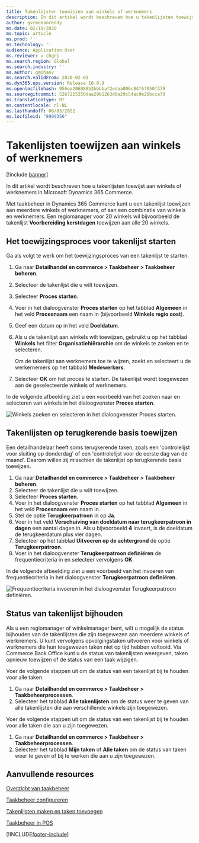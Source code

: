 ```yaml
---
title: Takenlijsten toewijzen aan winkels of werknemers
description: In dit artikel wordt beschreven hoe u takenlijsten toewijst aan winkels of werknemers in Microsoft Dynamics 365 Commerce.
author: gvrmohanreddy
ms.date: 02/10/2020
ms.topic: article
ms.prod: ''
ms.technology: ''
audience: Application User
ms.reviewer: v-chgri
ms.search.region: Global
ms.search.industry: ''
ms.author: gmohanv
ms.search.validFrom: 2020-02-03
ms.dyn365.ops.version: Release 10.0.9
ms.openlocfilehash: 956ea206888b2bbbbaf2edaa006c84f6f050f379
ms.sourcegitcommit: 52b7225350daa29b1263d8e29c54ac9e20bcca70
ms.translationtype: HT
ms.contentlocale: nl-NL
ms.lasthandoff: 06/03/2022
ms.locfileid: "8909356"
---
```

# <a name="assign-task-lists-to-stores-or-employees"></a>Takenlijsten toewijzen aan winkels of werknemers

[!include [banner](includes/banner.md)]

In dit artikel wordt beschreven hoe u takenlijsten toewijst aan winkels of werknemers in Microsoft Dynamics 365 Commerce.

Met taakbeheer in Dynamics 365 Commerce kunt u een takenlijst toewijzen aan meerdere winkels of werknemers, of aan een combinatie van winkels en werknemers. Een regiomanager voor 20 winkels wil bijvoorbeeld de takenlijst **Voorbereiding kerstdagen** toewijzen aan alle 20 winkels.

## <a name="start-the-task-list-assignment-process"></a>Het toewijzingsproces voor takenlijst starten

Ga als volgt te werk om het toewijzingsproces van een takenlijst te starten.

1. Ga naar **Detailhandel en commerce \> Taakbeheer \> Taakbeheer beheren**.
1. Selecteer de takenlijst die u wilt toewijzen.
1. Selecteer **Proces starten**.
1. Voer in het dialoogvenster **Proces starten** op het tabblad **Algemeen** in het veld **Procesnaam** een naam in (bijvoorbeeld **Winkels regio oost**).
1. Geef een datum op in het veld **Doeldatum**.
1. Als u de takenlijst aan winkels wilt toewijzen, gebruikt u op het tabblad **Winkels** het filter **Organisatiehiërarchie** om de winkels te zoeken en te selecteren.

    Om de takenlijst aan werknemers toe te wijzen, zoekt en selecteert u de werkernemers op het tabbald **Medewerkers**.

1. Selecteer **OK** om het proces te starten. De takenlijst wordt toegewezen aan de geselecteerde winkels of werknemers.

In de volgende afbeelding ziet u een voorbeeld van het zoeken naar en selecteren van winkels in het dialoogvenster **Proces starten**.

![Winkels zoeken en selecteren in het dialoogvenster Proces starten.](media/HQ-Assign-Tasks-Lists.png)

## <a name="assign-task-lists-on-a-recurring-basis"></a>Takenlijsten op terugkerende basis toewijzen

Een detailhandelaar heeft soms terugkerende taken, zoals een 'controlelijst voor sluiting op donderdag' of een 'controlelijst voor de eerste dag van de maand'. Daarom willen zij misschien de takenlijst op terugkerende basis toewijzen.

1. Ga naar **Detailhandel en commerce \> Taakbeheer \> Taakbeheer beheren**.
1. Selecteer de takenlijst die u wilt toewijzen.
1. Selecteer **Proces starten**.
1. Voer in het dialoogvenster **Proces starten** op het tabblad **Algemeen** in het veld **Procesnaam** een naam in.
1. Stel de optie **Terugkeerpatroon** in op **Ja**.
1. Voer in het veld **Verschuiving van doeldatum naar terugkeerpatroon in dagen** een aantal dagen in. Als u bijvoorbeeld **4** invoert, is de doeldatum de terugkeerdatum plus vier dagen.
1. Selecteer op het tabblad **Uitvoeren op de achtergrond** de optie **Terugkeerpatroon**.
1. Voer in het dialoogvenster **Terugkeerpatroon definiëren** de frequentiecriteria in en selecteer vervolgens **OK**.

In de volgende afbeelding ziet u een voorbeeld van het invoeren van frequentiecriteria in het dialoogvenster **Terugkeerpatroon definiëren**.

![Frequentiecriteria invoeren in het dialoogvenster Terugkeerpatroon definiëren.](media/HQ-Assign-Tasks-Lists-Recurrently.png)

## <a name="track-task-list-status"></a>Status van takenlijst bijhouden

Als u een regiomanager of winkelmanager bent, wilt u mogelijk de status bijhouden van de takenlijsten die zijn toegewezen aan meerdere winkels of werknemers. U kunt vervolgens opvolgingstaken uitvoeren voor winkels of werknemers die hun toegewezen taken niet op tijd hebben voltooid. Via Commerce Back Office kunt u de status van takenlijsten weergeven, taken opnieuw toewijzen of de status van een taak wijzigen.

Voer de volgende stappen uit om de status van een takenlijst bij te houden voor alle taken.

1. Ga naar **Detailhandel en commerce \> Taakbeheer \> Taakbeheerprocessen**.
1. Selecteer het tabblad **Alle takenlijsten** om de status weer te geven van alle takenlijsten die aan verschillende winkels zijn toegewezen.

Voer de volgende stappen uit om de status van een takenlijst bij te houden voor alle taken die aan u zijn toegewezen.

1. Ga naar **Detailhandel en commerce \> Taakbeheer \> Taakbeheerprocessen**.
1. Selecteer het tabblad **Mijn taken** of **Alle taken** om de status van taken weer te geven of bij te werken die aan u zijn toegewezen.

## <a name="additional-resources"></a>Aanvullende resources

[Overzicht van taakbeheer](task-mgmt-overview.md)

[Taakbeheer configureren](task-mgmt-configure.md)

[Takenlijsten maken en taken toevoegen](task-mgmt-create-lists.md)

[Taakbeheer in POS](task-mgmt-POS.md)


[!INCLUDE[footer-include](../includes/footer-banner.md)]

